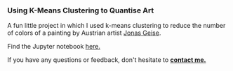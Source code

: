 ### Using K-Means Clustering to Quantise Art

A fun little project in which I used k-means clustering to reduce the number of colors of a painting by Austrian artist [Jonas Geise](https://www.galerievonier.com/artists/jonas-geise/).

Find the Jupyter notebook [here.](https://github.com/dmnkfr/art_cluster/blob/main/art_cluster.ipynb)

If you have any questions or feedback, don't hesitate to [__contact me.__](https://dmnkfr.netlify.app/)
